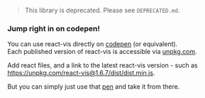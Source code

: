 > This library is deprecated. Please see `DEPRECATED.md`.

### Jump right in on codepen!

You can use react-vis directly on [codepen](https://codepen.io/ubervisualization/pen/BZOeZB) (or equivalent).  
Each published version of react-vis is accessible via [unpkg.com](https://unpkg.com).

Add react files, and a link to the latest react-vis version - such as https://unpkg.com/react-vis@1.6.7/dist/dist.min.js.

But you can simply just use that [pen](https://codepen.io/ubervisualization/pen/BZOeZB) and take it from there.
